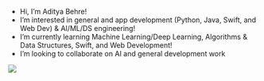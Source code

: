 - Hi, I’m Aditya Behre!
- I’m interested in general and app development (Python, Java, Swift, and Web Dev) & AI/ML/DS engineering!
- I’m currently learning Machine Learning/Deep Learning, Algorithms & Data Structures, Swift, and Web Development!
- I’m looking to collaborate on AI and general development work

<!---
adityabehre/adityabehre is a ✨ special ✨ repository because its `README.md` (this file) appears on your GitHub profile.
You can click the Preview link to take a look at your changes.
--->


![](https://komarev.com/ghpvc/?username=adityabehre&style=flat-square&color=a61b0c&label=PROFILE+VIEWS)
